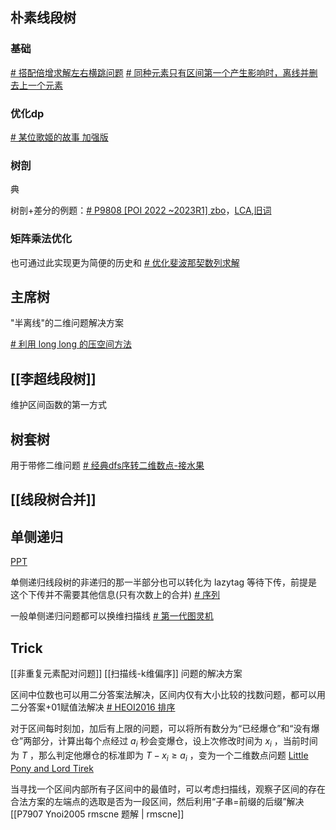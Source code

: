 ## 朴素线段树
### 基础
[# 搭配倍增求解左右横跳问题](https://www.luogu.com.cn/problem/P8163)
[# 同种元素只有区间第一个产生影响时，离线并删去上一个元素](https://www.luogu.com.cn/problem/CF594D)
### 优化dp
[# 某位歌姬的故事 加强版](https://www.luogu.com.cn/problem/AT_abc262_h)
### 树剖
典

树剖+差分的例题：[# P9808 [POI 2022 ~2023R1] zbo](https://www.luogu.com.cn/problem/P9808)，[LCA](https://www.luogu.com.cn/problem/P4211),[旧词](https://www.luogu.com.cn/problem/P5305)
### 矩阵乘法优化
也可通过此实现更为简便的历史和
[# 优化斐波那契数列求解](https://www.luogu.com.cn/problem/CF718C)
## 主席树
"半离线"的二维问题解决方案

[# 利用 long long 的压空间方法](https://www.luogu.com.cn/problem/CF543E)

## [[李超线段树]]
维护区间函数的第一方式

## 树套树
用于带修二维问题
[# 经典dfs序转二维数点-接水果](https://www.luogu.com.cn/problem/P3242)

## [[线段树合并]]
## 单侧递归

[PPT](./数据结构/单侧递归类问题.pptx)

单侧递归线段树的非递归的那一半部分也可以转化为 lazytag 等待下传，前提是这个下传并不需要其他信息(只有次数上的合并) [# 序列](https://qoj.ac/contest/1854/problem/9634)

一般单侧递归问题都可以换维扫描线 [# 第一代图灵机](https://qoj.ac/problem/5098)
## Trick
[[非重复元素配对问题]]
[[扫描线-k维偏序]] 问题的解决方案

区间中位数也可以用二分答案法解决，区间内仅有大小比较的找数问题，都可以用 二分答案+01赋值法解决 [# HEOI2016 排序](https://www.luogu.com.cn/problem/P2824)

对于区间每时刻加，加后有上限的问题，可以将所有数分为“已经爆仓”和“没有爆仓”两部分，计算出每个点经过 $a_i$ 秒会变爆仓，设上次修改时间为 $x_i$ ，当前时间为 $T$ ，那么判定他爆仓的标准即为 $T-x_i \ge a_i$ ，变为一个二维数点问题 [Little Pony and Lord Tirek](https://www.luogu.com.cn/problem/CF453E)

当寻找一个区间内部所有子区间中的最值时，可以考虑扫描线，观察子区间的存在合法方案的左端点的选取是否为一段区间，然后利用“子串=前缀的后缀”解决 [[P7907 Ynoi2005 rmscne 题解 | rmscne]]

